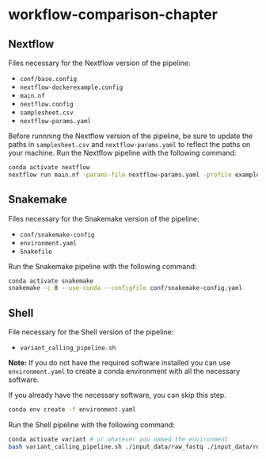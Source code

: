 # workflow-comparison-chapter

## Nextflow

Files necessary for the Nextflow version of the pipeline:

- `conf/base.config`
- `nextflow-dockerexample.config`
- `main.nf`
- `nextflow.config`
- `samplesheet.csv`
- `nextflow-params.yaml`

Before runnning the Nextflow version of the pipeline, be sure to update the paths in `samplesheet.csv` and `nextflow-params.yaml` to reflect the paths on your machine.
Run the Nextflow pipeline with the following command:

```bash
conda activate nextflow
nextflow run main.nf -params-file nextflow-params.yaml -profile example
```

## Snakemake

Files necessary for the Snakemake version of the pipeline:

- `conf/snakemake-config`
- `environment.yaml`
- `Snakefile`


Run the Snakemake pipeline with the following command:

```bash
conda activate snakemake
snakemake -c 8 --use-conda --configfile conf/snakemake-config.yaml
```

## Shell

File necessary for the Shell version of the pipeline:

- `variant_calling_pipeline.sh`

__Note:__ If you do not have the required software installed you can use 
`environment.yaml` to create a conda environment with all the necessary software.

If you already have the necessary software, you can skip this step.

```bash
conda env create -f environment.yaml
```

Run the Shell pipeline with the following command:

```bash
conda activate variant # or whatever you named the environment
bash variant_calling_pipeline.sh ./input_data/raw_fastq ./input_data/reference/GCF_009914755.1_T2T-CHM13v2.0_genomic.fa ./input_data/reference/GCF_009914755.1_T2T-CHM13v2.0_genomic.mmi shell_results 8
```

